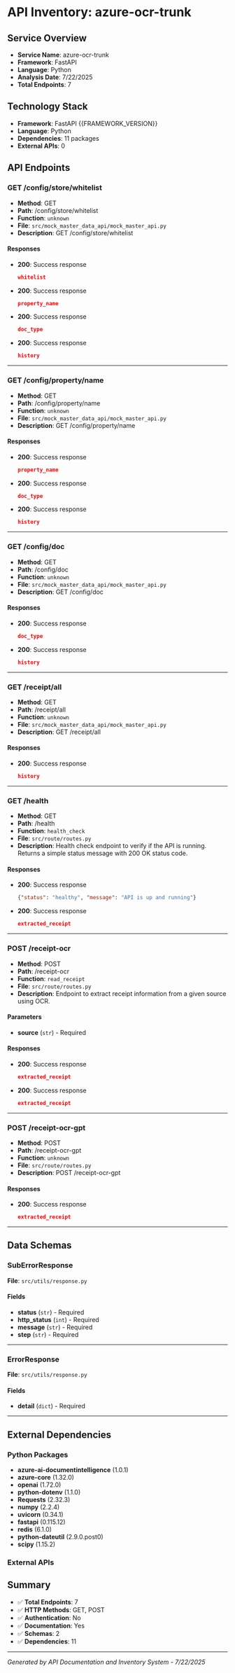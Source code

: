# API Inventory: azure-ocr-trunk

## Service Overview

- **Service Name**: azure-ocr-trunk
- **Framework**: FastAPI
- **Language**: Python
- **Analysis Date**: 7/22/2025
- **Total Endpoints**: 7

## Technology Stack

- **Framework**: FastAPI {{FRAMEWORK_VERSION}}
- **Language**: Python
- **Dependencies**: 11 packages
- **External APIs**: 0

## API Endpoints

### GET /config/store/whitelist

- **Method**: GET
- **Path**: /config/store/whitelist
- **Function**: `unknown`
- **File**: `src/mock_master_data_api/mock_master_api.py`
- **Description**: GET /config/store/whitelist

#### Responses
- **200**: Success response
  ```json
  whitelist
  ```
- **200**: Success response
  ```json
  property_name
  ```
- **200**: Success response
  ```json
  doc_type
  ```
- **200**: Success response
  ```json
  history
  ```

---

### GET /config/property/name

- **Method**: GET
- **Path**: /config/property/name
- **Function**: `unknown`
- **File**: `src/mock_master_data_api/mock_master_api.py`
- **Description**: GET /config/property/name

#### Responses
- **200**: Success response
  ```json
  property_name
  ```
- **200**: Success response
  ```json
  doc_type
  ```
- **200**: Success response
  ```json
  history
  ```

---

### GET /config/doc

- **Method**: GET
- **Path**: /config/doc
- **Function**: `unknown`
- **File**: `src/mock_master_data_api/mock_master_api.py`
- **Description**: GET /config/doc

#### Responses
- **200**: Success response
  ```json
  doc_type
  ```
- **200**: Success response
  ```json
  history
  ```

---

### GET /receipt/all

- **Method**: GET
- **Path**: /receipt/all
- **Function**: `unknown`
- **File**: `src/mock_master_data_api/mock_master_api.py`
- **Description**: GET /receipt/all

#### Responses
- **200**: Success response
  ```json
  history
  ```

---

### GET /health

- **Method**: GET
- **Path**: /health
- **Function**: `health_check`
- **File**: `src/route/routes.py`
- **Description**: Health check endpoint to verify if the API is running.
    Returns a simple status message with 200 OK status code.

#### Responses
- **200**: Success response
  ```json
  {"status": "healthy", "message": "API is up and running"}
  ```
- **200**: Success response
  ```json
  extracted_receipt
  ```

---

### POST /receipt-ocr

- **Method**: POST
- **Path**: /receipt-ocr
- **Function**: `read_receipt`
- **File**: `src/route/routes.py`
- **Description**: Endpoint to extract receipt information from a given source using OCR.

#### Parameters
- **source** (`str`) - Required

#### Responses
- **200**: Success response
  ```json
  extracted_receipt
  ```
- **200**: Success response
  ```json
  extracted_receipt
  ```

---

### POST /receipt-ocr-gpt

- **Method**: POST
- **Path**: /receipt-ocr-gpt
- **Function**: `unknown`
- **File**: `src/route/routes.py`
- **Description**: POST /receipt-ocr-gpt

#### Responses
- **200**: Success response
  ```json
  extracted_receipt
  ```

---



## Data Schemas

### SubErrorResponse

**File**: `src/utils/response.py`

#### Fields
- **status** (`str`) - Required
- **http_status** (`int`) - Required
- **message** (`str`) - Required
- **step** (`str`) - Required

---

### ErrorResponse

**File**: `src/utils/response.py`

#### Fields
- **detail** (`dict`) - Required

---



## External Dependencies

### Python Packages
- **azure-ai-documentintelligence** (1.0.1)
- **azure-core** (1.32.0)
- **openai** (1.72.0)
- **python-dotenv** (1.1.0)
- **Requests** (2.32.3)
- **numpy** (2.2.4)
- **uvicorn** (0.34.1)
- **fastapi** (0.115.12)
- **redis** (6.1.0)
- **python-dateutil** (2.9.0.post0)
- **scipy** (1.15.2)


### External APIs


## Summary

- ✅ **Total Endpoints**: 7
- ✅ **HTTP Methods**: GET, POST
- ✅ **Authentication**: No
- ✅ **Documentation**: Yes
- ✅ **Schemas**: 2
- ✅ **Dependencies**: 11

---

*Generated by API Documentation and Inventory System - 7/22/2025* 